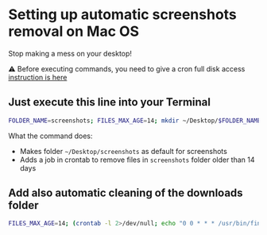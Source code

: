 # Setting up automatic screenshots removal on Mac OS
Stop making a mess on your desktop!

⚠️ Before executing commands, you need to give a cron full disk access [instruction is here](https://osxdaily.com/2020/04/27/fix-cron-permissions-macos-full-disk-access/)

## Just execute this line into your Terminal

```bash
FOLDER_NAME=screenshots; FILES_MAX_AGE=14; mkdir ~/Desktop/$FOLDER_NAME && defaults write com.apple.screencapture location ~/Desktop/$FOLDER_NAME && (crontab -l 2>/dev/null; echo "0 0 * * * /usr/bin/find ~/Desktop/$FOLDER_NAME -type f -mtime +$FILES_MAX_AGE -exec rm -f '{}' +;") | crontab -
```

What the command does:
- Makes folder `~/Desktop/screenshots` as default for screenshots
- Adds a job in crontab to remove files in `screenshots` folder older than 14 days

## Add also automatic cleaning of the downloads folder

```bash
FILES_MAX_AGE=14; (crontab -l 2>/dev/null; echo "0 0 * * * /usr/bin/find ~/Downloads -type f -mtime +$FILES_MAX_AGE -exec rm -f '{}' +;") | crontab -
```
